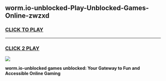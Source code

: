 
## worm.io-unblocked-Play-Unblocked-Games-Online-zwzxd
<h3>
<a href="https://premium76.site?title=worm.io-unblocked&ref=25A">CLICK TO PLAY</a></h3>
<hr>

<h3>
<a href="https://premium76.site?title=worm.io-unblocked&ref=25A">CLICK 2 PLAY</a>
  
</h3>

<a href="https://premium76.site?title=worm.io-unblocked&ref=25A"><img src="https://clearcache.store/games.png"></a>


**worm.io-unblocked games unblocked: Your Gateway to Fun and Accessible Online Gaming**
